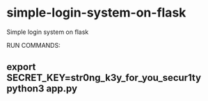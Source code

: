 # simple-login-system-on-flask
Simple login system on flask

RUN COMMANDS:

export SECRET_KEY=str0ng_k3y_for_you_secur1ty
python3 app.py
------------------------------------------------
